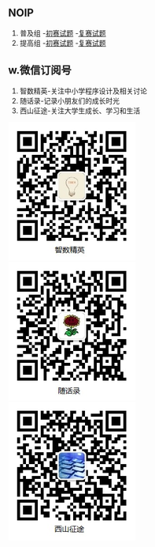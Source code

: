 ## NOIP

1. 普及组
    -[初赛试题](junior/preliminary/)
    -[复赛试题](junior/repecharge/)
2. 提高组
    -[初赛试题](senior/preliminary/)
    -[复赛试题](senior/repecharge/)

## w.微信订阅号

1. 智数精英-关注中小学程序设计及相关讨论
2. 随话录-记录小朋友们的成长时光
2. 西山征途-关注大学生成长、学习和生活

![欢迎关注“智数精英”订阅号](assets/me/img/idea8.jpg)
![欢迎关注“随话录”订阅号](assets/me/img/shl8.jpg)
![欢迎关注“西山征途”订阅号](assets/me/img/xszt8.jpg)





